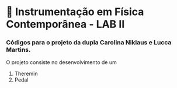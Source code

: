# 🔌 Instrumentação em Física Contemporânea - LAB II

### Códigos para o projeto da dupla Carolina Niklaus e Lucca Martins. 

O projeto consiste no desenvolvimento de um 
  1. Theremin
  2. Pedal
